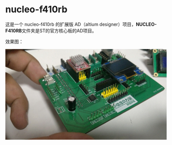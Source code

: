 # nucleo-f410rb

这是一个 nucleo-f410rb 的扩展版 AD（altium designer）项目，**NUCLEO-F410RB**文件夹是ST的官方核心板的AD项目。

效果图：

![NUCLEO-F410RB-Extend-Board](./NUCLEO-F410RB-Extend-Board.jpg)